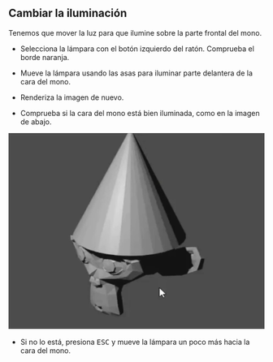 ## Cambiar la iluminación

Tenemos que mover la luz para que ilumine sobre la parte frontal del mono.

+ Selecciona la lámpara con el botón izquierdo del ratón. Comprueba el borde naranja.

+ Mueve la lámpara usando las asas para iluminar parte delantera de la cara del mono.

+ Renderiza la imagen de nuevo.

+ Comprueba si la cara del mono está bien iluminada, como en la imagen de abajo.

![Bien iluminado](images/well-lit.png)

+ Si no lo está, presiona <kbd>ESC</kbd> y mueve la lámpara un poco más hacia la cara del mono.